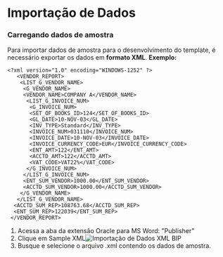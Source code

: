 # Importação de Dados
### Carregando dados de amostra
Para importar dados de amostra para o desenvolvimento do template, é necessário exportar os dados em **formato XML**.
**Exemplo:**
````
<?xml version="1.0" encoding="WINDOWS-1252" ?>
   <VENDOR_REPORT>
    <LIST_G_VENDOR_NAME>
     <G_VENDOR_NAME>
     <VENDOR_NAME>COMPANY A</VENDOR_NAME>
      <LIST_G_INVOICE_NUM>
       <G_INVOICE_NUM>
       <SET_OF_BOOKS_ID>124</SET_OF_BOOKS_ID>
       <GL_DATE>10-NOV-03</GL_DATE>
       <INV_TYPE>Standard</INV_TYPE>
       <INVOICE_NUM>031110</INVOICE_NUM>
       <INVOICE_DATE>10-NOV-03</INVOICE_DATE>
       <INVOICE_CURRENCY_CODE>EUR</INVOICE_CURRENCY_CODE>
       <ENT_AMT>122</ENT_AMT>
       <ACCTD_AMT>122</ACCTD_AMT>
       <VAT_CODE>VAT22%</VAT_CODE>
      </G_INVOICE_NUM>
     </LIST_G_INVOICE_NUM>
     <ENT_SUM_VENDOR>1000.00</ENT_SUM_VENDOR>
     <ACCTD_SUM_VENDOR>1000.00</ACCTD_SUM_VENDOR>  
    </G_VENDOR_NAME>
   </LIST_G_VENDOR_NAME>
  <ACCTD_SUM_REP>108763.68</ACCTD_SUM_REP>
  <ENT_SUM_REP>122039</ENT_SUM_REP>
 </VENDOR_REPORT>
````

1. Acessa a aba da extensão Oracle para MS Word: "Publisher"
2. Clique em Sample XML![Importação de Dados XML BIP](ImportacaoDadosXML.png)
3. Busque e selecione o arquivo .xml contendo os dados de amostra.